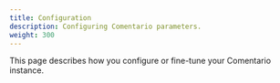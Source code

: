 ```yaml
---
title: Configuration
description: Configuring Comentario parameters.
weight: 300
---
```


This page describes how you configure or fine-tune your Comentario instance.

